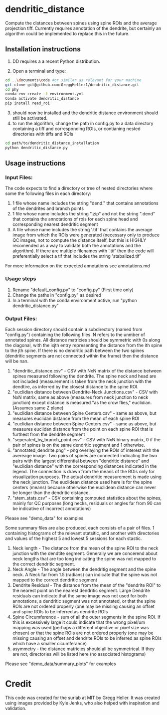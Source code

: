 # dendritic_distance
Compute the distances between spines using spine ROIs and the average projection tiff. Currently requires annotation of the dendrite, but certainly an algorithm could be implemented to replace this in the future. 


## Installation instructions

1. DD requires a  a recent Python distribution.

2. Open a terminal and type:

```bash
cd ..\documents\code #or similar as relevant for your machine
git clone git@github.com:GreggHeller1/dendritic_distance.git
cd phy
conda env create -f environment.yml
Conda activate dendritic_distance
pip install read_roi

```

3.  should now be installed and the dendritic distance environment should still be activated. 
4. to run the algorithm, change the path in config.py to a data directory containing a tiff and corresponding ROIs, or contianing nested directories with tiffs and ROIs
```bash
cd path/to/dendritic_distance_installation
python dendritic_distance.py
```



## Usage instructions
### Input Files:
The code expects to find a directory or tree of nested directories where some the following files in each directory:
1. 1 file whose name includes the string "dend." that contains annotations of the dendrites and branch points
1. 1 file whose name includes the string ".zip" and not the string ".dend" that contains the annotations of rois for each spine head and corresponding nearest dendritic segment
1. A file whose name includes the string '.tif' that contains the average image from which the ROIs were generated (necessary only to produce QC images, not to compute the distance itself, but this is HIGHLY recomended as a way to validate both the annotations and the algorithm). If there are multiple filenames with '.tif' then the code will preferentially select a tif that includes the string 'stabalized.tif'

For more information on the expected annotations see annotations.md

### Usage steps
1. Rename "default_config.py" to "config.py" (First time only)
1. Change the paths in "config.py" as desired
1. In a terminal with the conda environment active, run "python dendritic_distance.py"

### Output Files:
Each session directory should contain a subdirectory (named from "config.py") containing the following files.
N refers to the unmber of annotated spines. All distance matricies should be symmetric with 0s along the diagonal, with the ixjth entry representing the distance from the ith spine to the jth spine. If there is no dendritic path between the two spines (dendritic segments are not connected within the frame) then the distance will be nan. 
1. "dendritic_distance.csv" - CSV with NxN matrix of the distance between spines measured following the dendrite. The spine neck and head are not included (measurement is taken from the neck junction with the dendtire, as inferred by the closest distance to the spine ROI. 
1. "euclidian distance between Dendrite-Neck Junctions.csv" - CSV with NxN matrix, same as above (measures from neck junction to neck junction) except distance is measured "as the crow flies," euclidian. (Assumes same Z plane)
1. "euclidian distance between Spine Centers.csv" - same as above, but measures euclidan distance from the mean of each spine ROI
1. "euclidian distance between Spine Centers.csv" - same as above, but measures euclidan distance from the point on each spine ROI that is furthest from the dendrite segment
1. "seperated_by_branch_point.csv" - CSV with NxN binary matrix, 0 if the pair of spines is on the same dendritic segment and 1 otherwise. 
1. "annotated_dendrite.png" - png overlaying the ROIs of interest with the avereage image. Two pairs of spines are connected indicating the two pairs with the largest differential between "dendritic distance" and "euclidian distance" with the corresponding distances indicated in the legend. The connection is drawn from the means of the ROIs only for visualization purposes. The actual dendritic measurement is made using the neck junction. The euclidean distance used here is for the spine centers (means) because otherwise the euclidean distance can never be longer than the dendritic distance. 
1. "stem_stats.csv" - CSV containing computed statistics about the spines, mainly for QC purposes (long necks, residuals or angles far from 90 can be indicative of incorrect annotations)

Please see "demo_data" for examples

Some summary files are also produced, each consists of a pair of files. 1 containing histograms of the relevant statsitic, and another with directories and values of the highest 5 and lowest 5 sessions for each stastic. 
1. Neck length - The distance from the mean of the spine ROI to the neck junction with the dendtite segment. Generally we are concerend about neck lengths that are too long indicating the spine was not mapped to the correct dendritic segment.
1. Neck Angle - The angle between the dendritig segment and the spine neck. A Neck far from 1.5 (radians) can indicate that the spine was not mapped to the correct dendritic segment
1. Dendrite Residual - The distance from the mean of the "dendrite ROI" to the nearest point on the nearest dendritic segment. Large Dendrite residuals can indicate that the same image was not used for both annotations, a dendritic segment was not annotated, or that the spine ROIs are not ordered properly (one may be missing causing an offset and spine ROIs to be inferred as dendrite ROIs
1. Spine Circumference - sum of all the outer segments in the spine ROI. If this is excessively large it could indicate that the wrong pixel/um mapping was used (perhaps a different objective or pixel size was chosen) or that the spine ROIs are not ordered properly (one may be missing causing an offset and dendrite ROIs to be inferred as spine ROIs which have a smaller cicumferance)
1. asymmetry - the distance matricies should all be symmetrical. If they are not, directories will be listed here (no associated histograms)

Please see "demo_data/summary_plots" for examples

# Credit

This code was created for the surlab at MIT by Gregg Heller. It was created using images provided by Kyle Jenks, who also helped with inspiration and validation. 

